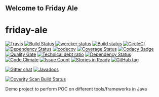 ## Welcome to Friday Ale

# friday-ale

[![Travis](https://img.shields.io/travis/sankhaonline/friday-ale.svg?style=plastic)](https://travis-ci.org/sankhaonline/friday-ale)
[![Build Status](https://semaphoreci.com/api/v1/sankhaonline/friday-ale/branches/master/shields_badge.svg)](https://semaphoreci.com/sankhaonline/friday-ale)
[![wercker status](https://app.wercker.com/status/07244cf3cfd6ac4026e7e272602261d0/m/master "wercker status")](https://app.wercker.com/project/byKey/07244cf3cfd6ac4026e7e272602261d0)
[![Build status](https://ci.appveyor.com/api/projects/status/q3iy7vrekr4o2ckg/branch/master?svg=true)](https://ci.appveyor.com/project/sankhaonline/friday-ale/branch/master)
[![CircleCI](https://circleci.com/gh/sankhaonline/friday-ale.svg?style=svg)](https://circleci.com/gh/sankhaonline/friday-ale)
[![Dependency Status](https://gemnasium.com/badges/github.com/sankhaonline/friday-ale.svg)](https://gemnasium.com/github.com/sankhaonline/friday-ale)
[![codecov](https://codecov.io/gh/sankhaonline/friday-ale/branch/master/graph/badge.svg)](https://codecov.io/gh/sankhaonline/friday-ale)
[![Coverage Status](https://coveralls.io/repos/github/sankhaonline/friday-ale/badge.svg)](https://coveralls.io/github/sankhaonline/friday-ale)
[![Codacy Badge](https://api.codacy.com/project/badge/Grade/aee0da9ba4e941e8b17307795a56e0e3)](https://www.codacy.com/app/sankhaonline/friday-ale?utm_source=github.com&amp;utm_medium=referral&amp;utm_content=sankhaonline/friday-ale&amp;utm_campaign=Badge_Grade)
[![Quality Gate](https://sonarcloud.io/api/badges/gate?key=io.sankha:friday-ale)](https://sonarcloud.io/dashboard?id=io.sankha%3Afriday-ale)
[![Technical debt ratio](https://sonarcloud.io/api/badges/gate?key=io.sankha:friday-ale&metric=sqale_debt_ratio)](https://sonarcloud.io/dashboard?id=io.sankha%3Afriday-ale)
[![Dependency Status](https://www.versioneye.com/user/projects/593d3f850fb24f004fc60174/badge.svg?style=flat-square)](https://www.versioneye.com/user/projects/593d3f850fb24f004fc60174)
[![Code Climate](https://codeclimate.com/github/sankhaonline/friday-ale/badges/gpa.svg)](https://codeclimate.com/github/sankhaonline/friday-ale)
[![Issue Count](https://codeclimate.com/github/sankhaonline/friday-ale/badges/issue_count.svg)](https://codeclimate.com/github/sankhaonline/friday-ale)
[![Stories in Ready](https://badge.waffle.io/sankhaonline/friday-ale.png?label=ready&title=Ready)](http://waffle.io/sankhaonline/friday-ale)
[![GitHub tag](https://img.shields.io/github/tag/sankhaonline/badges.svg)](https://codeclimate.com/github/sankhaonline/friday-ale)


[![Gitter chat](https://img.shields.io/gitter/room/friday-ale/gitter.svg)](https://gitter.im/friday-ale/)
[![Javadocs](http://javadoc.io/badge/io.sankha/friday-ale.svg)](http://javadoc.io/doc/io.sankha/friday-ale)

<a href="https://scan.coverity.com/projects/sankhaonline-friday-ale">
  <img alt="Coverity Scan Build Status"
       src="https://img.shields.io/coverity/scan/12909.svg"/>
</a>

Demo project to perform POC on different tools/frameworks in Java
